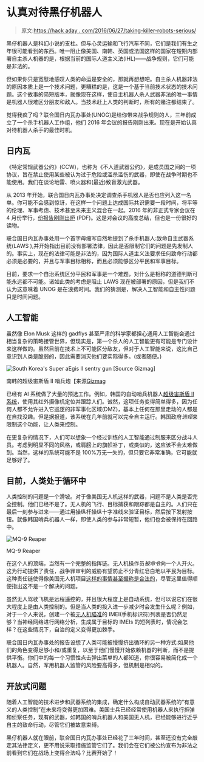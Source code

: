 # 认真对待黑仔机器人

> 原文:[https://hack aday . com/2016/06/27/taking-killer-robots-serious/](https://hackaday.com/2016/06/27/taking-killer-robots-seriously/)

黑仔机器人是科幻小说的支柱。但与心灵运输和飞行汽车不同，它们是我们有生之年很可能看到的东西。唯一阻止像美国、南韩、英国或法国这样的国家在短期内部署自主杀人机器的是，根据当前的国际人道主义法(IHL)——战争规则，它们可能是非法的。

但如果你只是宽慰地感叹人类的命运是安全的，那就再想想吧。自主杀人机器非法的原因本质上是一个技术问题，更糟糕的是，这是一个基于当前技术状态的技术问题。这个故事的简短版本，就像现在这样，使自主机器人杀人武器非法的唯一事情是机器人很难区分朋友和敌人。当技术赶上人类的判断时，所有的赌注都结束了。

觉得我疯了吗？联合国日内瓦办事处(UNOG)是给你带来战争规则的人，三年前成立了一个杀手机器人工作组，他们 2016 年会议的报告刚刚出来。现在是开始认真对待机器人杀手的最佳时机。

## 日内瓦

《特定常规武器公约》(CCW)，也称为《不人道武器公约》，是成员国之间的一项协议，旨在禁止使用某些被认为过于危险或滥杀滥伤的武器，即使在战争时期也不能使用。我们在谈论地雷、喷火器和(最近)致盲激光武器。

从 2013 年开始，联合国日内瓦办事处决定调查杀手机器人是否也应列入这一名单。你可能不会感到惊讶，在这样一个问题上达成国际共识需要一段时间，将平等的伦理、军事考虑、技术甚至未来主义混合在一起。2016 年的非正式专家会议在 4 月份举行，[份报告刚刚出炉](http://www.unog.ch/80256EDD006B8954/(httpAssets)/DDC13B243BA863E6C1257FDB00380A88/$file/ReportLAWS_2016_AdvancedVersion.pdf) (PDF)。这是对会议的高度总结，但也是一份很好的读物。

联合国日内瓦办事处用一个首字母缩写自然地提到了杀手机器人:致命自主武器系统(LAWS ),并开始指出目前没有部署法律，因此是否限制它们的问题是先发制人的。事实上，现在的法律可能是非法的，因为国际人道主义法要求任何致命行动都必须是必要的，并且与军事目标相称，而且必须能够区分平民和军事目标。

目前，要求一个自治系统区分平民和军事是一个难题，对什么是相称的道德判断可能永远都不可能。诸如此类的考虑是阻止 LAWS 现在被部署的原因，但是我们不认为这意味着 UNOG 是在浪费时间。我们的猜测是，解决人工智能和自主性问题只是时间问题。

## 人工智能

虽然像 Elon Musk 这样的 gadflys 甚至严肃的科学家都担心通用人工智能会通过相当复杂的策略接管世界，但现实是，第一个杀人的人工智能更有可能是专门设计来这样做的。虽然目前在技术上不可能区分敌友，但对于人工智能来说，这比自己意识到人类是脆弱的，因此需要消灭他们要实际得多。(或者随便。)

![South Korea's Super aEgis II sentry gun [Source Gizmag]](../Images/8a345659e990544ad7e661e5c3a857fa.png)

南韩的超级宙斯盾 II 哨兵炮【来源[Gizmag](http://www.gizmag.com/korea-dodamm-super-aegis-autonomos-robot-gun-turret/17198/pictures)

已经有 AI 系统做了大量的预选工作。例如，韩国的自动哨兵机器人[超级宙斯盾 II 系统](http://www.bbc.com/future/story/20150715-killer-robots-the-soldiers-that-never-sleep)，使用其红外摄像机定位并跟踪人们。诚然，这项任务变得简单得多，因为任何人都不允许进入它巡逻的非军事化区域(DMZ)，基本上任何在那里走动的人都是在自找没趣。但是据报道，该系统在几年前就可以完全自主运行。韩国政府*选择*来限制这个功能，让人类来控制。

在更复杂的情况下，人们可以想象一个经过训练的人工智能通过制服来区分战斗人员。考虑到明显不同的风格，或肩膀上的旗帜补丁，或类似的，这应该不会太难做到。当然，这样的系统可能不是 100%万无一失的，但只要它非常准确，它可能就足够好了。

## 目前，人类处于循环中

人类控制的问题是一个滑坡。对于像美国无人机这样的武器，问题不是人类是否完全控制。他们已经不是了。无人机的飞行、目标捕获和跟踪都是自主的。人们只在最后一刻参与进来——通过用操纵杆操纵十字准线来验证目标，然后按下发射按钮。就像韩国哨兵机器人一样，即使人类的参与非常短暂，他们也会被保持在回路中。

![MQ-9 Reaper](../Images/d3640927c212e6887322bda0e6ab09d6.png)

MQ-9 Reaper

在这个人的顶端，当然有一个完整的指挥链。无人机操作员*被命令*向一个人开火。这为行动提供了责任，战争罪审判的威胁有望防止不分青红皂白地以平民为目标。这种责任链使得像美国无人机项目[这样的事情甚至据称是合法的](https://www.americanprogress.org/issues/security/report/2016/04/01/134494/are-u-s-drone-strikes-legal/)，尽管这里值得顺便指出这不是一个解决的问题。

虽然无人驾驶飞机是远程遥控的，并且很大程度上是自动系统，但可以说它们在很大程度上是由人类控制的。但是当人类的投入进一步减少时会发生什么呢？例如，对于一个人来说，创建一个被[无人机瞄准](https://theintercept.com/drone-papers/)的 IMEI(手机标识符)列表是否仍然足够？当神经网络进行网络分析，生成属于目标的 IMEIs 的短列表时，情况会怎样？在这些情况下，自治的定义变得更加棘手。

联合国日内瓦办事处的报告设想了人类可能被慢慢挤出循环的另一种方式:如果他们的角色变得足够小和/或重复，以至于他们慢慢开始依赖机器的判断，而不是提供平衡。你们中的每一个习惯性点击弹出菜单的人都知道，你很容易被简化成一个机器人。自然，军用机器人监管的风险要高得多，但机制是相似的。

## 开放式问题

随着人工智能的技术进步和武器系统的集成，确定什么构成自动武器系统的“有意义的人类控制”在未来将变得更加困难。美国士兵已经经常使用机器人来执行拆弹和侦察任务，现有的武器，如韩国的哨兵机器人和美国无人机，已经能够进行近乎自主的致命行动，尽管它们被故意束缚。

黑仔机器人就在眼前，联合国日内瓦办事处已经花了三年时间，甚至还没有完全敲定其法律定义，更不用说采取措施监管它们了。我们会在它们被公约宣布为非法之前看到它们在战场上变得合法吗？比赛开始了！
